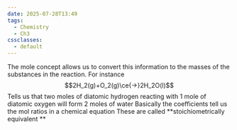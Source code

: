 ```yaml
---
date: 2025-07-28T13:49
tags:
  - Chemistry
  - Ch3
cssclasses:
  - default
---
```

The mole concept allows us to convert this information to the masses of the substances in the reaction. For instance$$2H_2(g)+O_2(g)\ce{->}2H_2O(l)$$
Tells us that two moles of diatomic hydrogen reacting with 1 mole of diatomic oxygen will form 2 moles of water
Basically the coefficients tell us the mol ratios in a chemical equation
These are called **stoichiometrically equivalent **